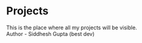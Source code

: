 # Projects
This is the place where all my projects will be visible.
<br>
Author - Siddhesh Gupta (best dev)

